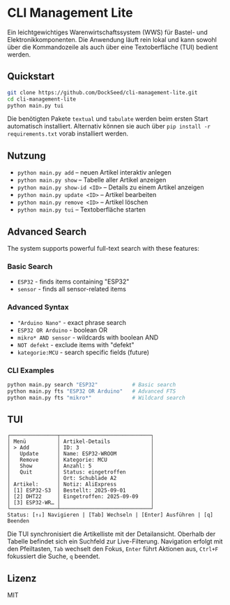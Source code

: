 # CLI Management Lite

Ein leichtgewichtiges Warenwirtschaftssystem (WWS) für Bastel- und Elektronikkomponenten. Die Anwendung läuft rein lokal und kann sowohl über die Kommandozeile als auch über eine Textoberfläche (TUI) bedient werden.

## Quickstart

```bash
git clone https://github.com/DockSeed/cli-management-lite.git
cd cli-management-lite
python main.py tui
```

Die benötigten Pakete `textual` und `tabulate` werden beim ersten Start automatisch installiert. Alternativ können sie auch über `pip install -r requirements.txt` vorab installiert werden.

## Nutzung

- `python main.py add` – neuen Artikel interaktiv anlegen
- `python main.py show` – Tabelle aller Artikel anzeigen
- `python main.py show-id <ID>` – Details zu einem Artikel anzeigen
- `python main.py update <ID>` – Artikel bearbeiten
- `python main.py remove <ID>` – Artikel löschen
- `python main.py tui` – Textoberfläche starten

## Advanced Search

The system supports powerful full-text search with these features:

### Basic Search
- `ESP32` - finds items containing "ESP32"
- `sensor` - finds all sensor-related items

### Advanced Syntax
- `"Arduino Nano"` - exact phrase search
- `ESP32 OR Arduino` - boolean OR
- `mikro* AND sensor` - wildcards with boolean AND  
- `NOT defekt` - exclude items with "defekt"
- `kategorie:MCU` - search specific fields (future)

### CLI Examples
```bash
python main.py search "ESP32"           # Basic search
python main.py fts "ESP32 OR Arduino"   # Advanced FTS
python main.py fts "mikro*"             # Wildcard search
```

## TUI

```
┌───────────────┬─────────────────────────────┐
│ Menü          │ Artikel-Details             │
│ > Add         │ ID: 3                       │
│   Update      │ Name: ESP32-WROOM           │
│   Remove      │ Kategorie: MCU              │
│   Show        │ Anzahl: 5                   │
│   Quit        │ Status: eingetroffen        │
│               │ Ort: Schublade A2           │
│ Artikel:      │ Notiz: AliExpress           │
│ [1] ESP32-S3  │ Bestellt: 2025-09-01        │
│ [2] DHT22     │ Eingetroffen: 2025-09-09    │
│ [3] ESP32-WR… │                             │
└───────────────┴─────────────────────────────┘
Status: [↑↓] Navigieren | [Tab] Wechseln | [Enter] Ausführen | [q] Beenden
```

Die TUI synchronisiert die Artikelliste mit der Detailansicht. Oberhalb der Tabelle befindet sich ein Suchfeld zur Live-Filterung. Navigation erfolgt mit den Pfeiltasten, `Tab` wechselt den Fokus, `Enter` führt Aktionen aus, `Ctrl+F` fokussiert die Suche, `q` beendet.

## Lizenz

MIT
